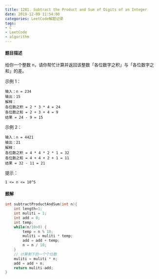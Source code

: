 ```yaml
---
title: 1281. Subtract the Product and Sum of Digits of an Integer
date: 2019-12-09 11:54:00
categories: LeetCode解题记录
tags:
- C
- LeetCode
- algorithm
---
```


#### 题目描述

给你一个整数 n，请你帮忙计算并返回该整数「各位数字之积」与「各位数字之和」的差。

示例 1：

```
输入：n = 234
输出：15 
解释：
各位数之积 = 2 * 3 * 4 = 24 
各位数之和 = 2 + 3 + 4 = 9 
结果 = 24 - 9 = 15
```

示例 2：

```
输入：n = 4421
输出：21
解释： 
各位数之积 = 4 * 4 * 2 * 1 = 32 
各位数之和 = 4 + 4 + 2 + 1 = 11 
结果 = 32 - 11 = 21
```


提示：

```
1 <= n <= 10^5
```

#### 题解

```c
int subtractProductAndSum(int n){
    int length=1;
    int muliti = 1;
    int add = 0;
    int temp;
    while(n/10>0) {
        temp = n % 10;
        muliti = muliti * temp;
        add = add + temp;
        n = n / 10;
    }
  	// 计算剩下的一个个位数
    muliti = muliti * n;
    add = add + n;
    return muliti-add;
}
```

